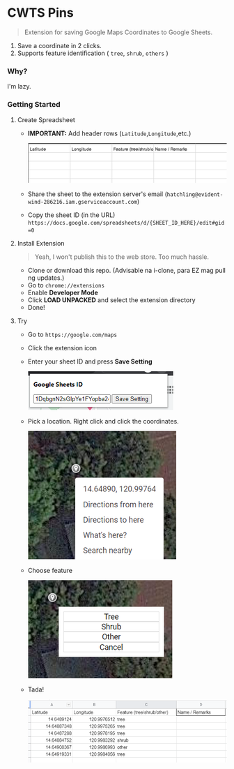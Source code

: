 # CWTS Pins

> Extension for saving Google Maps Coordinates to Google Sheets.

1. Save a coordinate in 2 clicks.
2. Supports feature identification ( `tree`, `shrub`, `others` )

### Why?

I'm lazy.

### Getting Started

1. Create Spreadsheet

   - **IMPORTANT:** Add header rows (`Latitude`,`Longitude`,etc.)
   
     ![Extension](readme_images/header.PNG)

   - Share the sheet to the extension server's email (`hatchling@evident-wind-286216.iam.gserviceaccount.com`)
   - Copy the sheet ID (in the URL)
     `https://docs.google.com/spreadsheets/d/{SHEET_ID_HERE}/edit#gid=0`

2. Install Extension

   > Yeah, I won't publish this to the web store. Too much hassle.

   - Clone or download this repo. (Advisable na i-clone, para EZ mag pull ng updates.)
   - Go to `chrome://extensions`
   - Enable **Developer Mode**
   - Click **LOAD UNPACKED** and select the extension directory
   - Done!

3. Try

   - Go to `https://google.com/maps`
   - Click the extension icon
   - Enter your sheet ID and press **Save Setting**
 
     ![Extension](readme_images/1.PNG)

   - Pick a location. Right click and click the coordinates.
 
      ![Extension](readme_images/2.PNG)
   - Choose feature
     
      ![Extension](readme_images/3.PNG)
   - Tada!
     
      ![Extension](readme_images/4.PNG)
